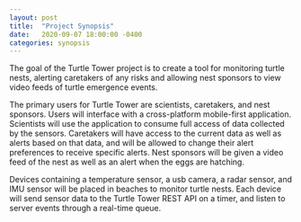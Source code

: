 ```yaml
---
layout: post
title:  "Project Synopsis"
date:   2020-09-07 18:00:00 -0400
categories: synopsis
---
```


The goal of the Turtle Tower project is to create a tool for monitoring turtle nests, alerting caretakers of any risks and allowing nest sponsors to view video feeds of turtle emergence events. 

The primary users for Turtle Tower are scientists, caretakers, and nest sponsors. Users will interface with a cross-platform mobile-first application. Scientists will use the application to consume full access of data collected by the sensors. Caretakers will have access to the current data as well as alerts based on that data, and will be allowed to change their alert preferences to receive specific alerts. Nest sponsors will be given a video feed of the nest as well as an alert when the eggs are hatching.

Devices containing a temperature sensor, a usb camera, a radar sensor, and IMU sensor will be placed in beaches to monitor turtle nests. Each device will send sensor data to the Turtle Tower REST API on a timer, and listen to server events through a real-time queue.